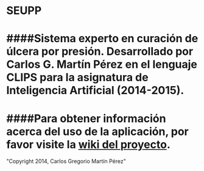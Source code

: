 SEUPP
=====

####Sistema experto en curación de úlcera por presión. Desarrollado por Carlos G. Martín Pérez en el lenguaje CLIPS para la asignatura de Inteligencia Artificial (2014-2015).  
=====
   
####Para obtener información acerca del uso de la aplicación, por favor visite la [wiki del proyecto](https://github.com/Carlos-MaPe/SEUPP/wiki).  
=====
"Copyright 2014, Carlos Gregorio Martín Pérez"
